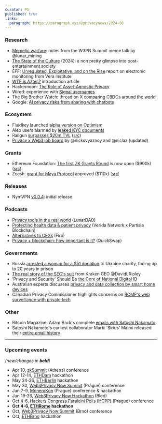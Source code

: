```yaml
---
curator: PG
published: true
links:
  paragraph: https://paragraph.xyz/@privacynews/2024-08
---
```


### Research
* [Memetic warfare](https://dark.fi/insights/memetic-warfare.html): notes from the W3PN Summit meme talk by @lunar_mining
* [The State of the Culture](https://www.honest-broker.com/p/the-state-of-the-culture-2024) (2024): a non pretty glimpse into post-entertainment society
* EFF: [Unregulated, Exploitative, and on the Rise](https://www.eff.org/deeplinks/2024/02/unregulated-exploitative-and-rise-vera-institutes-report-electronic-monitoring) report on electronic monitoring from Vera Institute
* [WTF is Aztec?](https://aztec.network/blog/wtf-is-aztec/) introduction article
* Hackernoon: [The Role of Asset-Agnostic Privacy](https://hackernoon.com/navigating-multichain-environments-the-role-of-asset-agnostic-privacy)
* Wired: experience with [Signal usernames](https://web.archive.org/web/20240225123658/https://www.wired.com/story/signal-launches-usersnames-phone-number-privacy/)
* The Big Brother Watch: thread on X [comparing CBDCs around the world](https://x.com/bigbrotherwatch/status/1761005320938156182?s=46&t=b1BOenGGst5sOeePtNVPjQ)
* Google: [AI privacy risks from sharing with chatbots](https://www.forbes.com/sites/zakdoffman/2024/02/12/google-warns-as-free-ai-upgrade-for-iphone-android-and-samsung-users/)

### Ecosystem
* Fluidkey launched [alpha version on Optimism](https://twitter.com/fluidkey/status/1760364897831960833)
* Aleo users alarmed by [leaked KYC documents](https://cointelegraph.com/news/privacy-focused-aleo-users-concerned-after-kyc-documents-leak)
* Railgun [surpasses $20m TVL](https://x.com/RAILGUN_Project/status/1760811652482830549?s=2) ([src](https://defillama.com/protocol/railgun))
* [Privacy x Web3 job board](https://docs.google.com/spreadsheets/d/1dN6bIWyOh01Dl-y1iZh-1TASZxKUefD098BUALcnUb8/edit) by @nicksvyaznoy and @niclaz (updated)

### Grants
* Ethereum Foundation: [The first ZK Grants Round](https://esp.ethereum.foundation/zk-grants) is now open ($900k) ([src](https://twitter.com/ethereum/status/1760378315141939674))
* Zcash: [grant for Maya Protocol](https://forum.zcashcommunity.com/t/transparent-shielded-dex-with-maya-protocol/46857/46) approved ($110k) ([src](https://twitter.com/crypto_cr0c/status/1760091597902106955))

### Releases
* NymVPN [v0.0.4](https://x.com/nymproject/status/1760082042274918772?s=20)\: initial release

### Podcasts
* [Privacy tools in the real world](https://x.com/lunarpunksquad/status/1760681059229048859?s=20) (LunarDAO)
* [Protecting health data & patient privacy](https://www.youtube.com/watch?v=1XplgVgPiXo) (Verida Network x Partisia Blockchain)
* [Alternatives to CEXs](https://twitter.com/firoorg/status/1761747274034774285) (Firo)
* [Privacy + blockchain: how important is it?](https://twitter.com/QuickswapDEX/status/1760428696534466743) (QuickSwap)

### Governments
* Russia [arrested a woman for a $51 donation](https://www.theguardian.com/world/2024/feb/20/russia-arrests-us-dual-national-for-51-ukrainian-charity-donation) to Ukraine charity, facing up to 20 years in prison
* [The real story of the SEC's suit](https://twitter.com/DavidLRipley/status/1760829432292405368) from Kraken CEO @DavidLRipley
* ‘Privacy and Security’ Should Be [the Core of National Digital ID](https://www.theepochtimes.com/world/privacy-and-security-should-be-the-core-of-national-digital-id-australias-largest-bank-5583047?welcomeuser=1)
* Australian experts discusses [privacy and data collection by smart home devices](https://www.theguardian.com/technology/2024/feb/11/is-my-home-spying-on-me-as-smart-devices-move-in-experts-fear-australians-are-oversharing)
* Canadian Privacy Commissioner highlights concerns on [RCMP's web surveillance with private tech](https://www.rebelnews.com/privacy_commissioner_highlights_concerns_on_rcmp_s_web_surveillance_with_private_tech)

### Other
* Bitcoin Magazine: Adam Back's complete [emails with Satoshi Nakamato](https://bitcoinmagazine.com/technical/bitcoin-adam-backs-complete-emails-satoshi-nakamoto)
* Satoshi Nakamoto's earliest collaborator Martii 'Sirius' Malmi released their [entire email history](https://bitcoinmagazine.com/technical/bitcoin-adam-backs-complete-emails-satoshi-nakamoto)

---

### Upcoming events
*(new/changes in **bold**)*

* Apr 10, [zkSummit](https://www.zksummit.com/) (Athens) conference
* Apr 12-14, [ETHDam](https://www.ethdam.com/) hackathon
* May 24-26, [ETHBerlin](https://ethberlin.org/) hackathon
* May 30, [Web3Privacy Now Summit](https://web3privacy.info/events/) (Prague) conference
* Jun 7-9, [MoneroKon](https://monerokon.org/) (Prague) conference & hackathon
* Jun 19-26, [Web3Privacy Now Hackathon](https://web3privacy.info/events/) (Bled)
* Oct 4-6, [Hackers Congress Paralelní Polis (HCPP)](https://hcpp.cz/) (Prague) conference
* **Oct 4-6, [ETHRome](https://ethrome.org/) hackathon**
* Oct, [Web3Privacy Now Summit](https://web3privacy.info/events/) (Brno) conference
* Oct, [ETHBrno](https://ethbrno.cz/) hackathon

